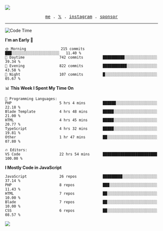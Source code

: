 <img style="bottom: 800px;" src="https://imgur.com/rilHVxA.png"/>
<p align="center">
  <samp>
    <a href="https://fayln.com">me</a> .
    <!-- <a href="https://fayln.com/projects">projects</a> . -->
    <a href="https://go.fayln.com/twitter">𝕏</a> .
    <a href="https://go.fayln.com/instagram">instagram</a> .
<!--     <a href="https://go.fayln.com/polywork">polywork</a> . -->
    <a href="https://github.com/sponsors/faridhnzz">sponsor</a>
  </samp>
</p>

---
<!--START_SECTION:waka-->
![Code Time](http://img.shields.io/badge/Code%20Time-3%2C362%20hrs%2026%20mins-blue)

**I'm an Early 🐤** 

```text
🌞 Morning                215 commits         ███░░░░░░░░░░░░░░░░░░░░░░   11.40 % 
🌆 Daytime                742 commits         ██████████░░░░░░░░░░░░░░░   39.34 % 
🌃 Evening                822 commits         ███████████░░░░░░░░░░░░░░   43.58 % 
🌙 Night                  107 commits         █░░░░░░░░░░░░░░░░░░░░░░░░   05.67 % 
```


📊 **This Week I Spent My Time On** 

```text
💬 Programming Languages: 
PHP                      5 hrs 4 mins        ██████░░░░░░░░░░░░░░░░░░░   22.18 % 
Blade Template           4 hrs 48 mins       █████░░░░░░░░░░░░░░░░░░░░   21.00 % 
HTML                     4 hrs 45 mins       █████░░░░░░░░░░░░░░░░░░░░   20.77 % 
TypeScript               4 hrs 32 mins       █████░░░░░░░░░░░░░░░░░░░░   19.81 % 
Other                    1 hr 47 mins        ██░░░░░░░░░░░░░░░░░░░░░░░   07.80 % 

🔥 Editors: 
VS Code                  22 hrs 54 mins      █████████████████████████   100.00 % 
```

**I Mostly Code in JavaScript** 

```text
JavaScript               26 repos            █████████░░░░░░░░░░░░░░░░   37.14 % 
PHP                      8 repos             ███░░░░░░░░░░░░░░░░░░░░░░   11.43 % 
HTML                     7 repos             ██░░░░░░░░░░░░░░░░░░░░░░░   10.00 % 
Blade                    7 repos             ██░░░░░░░░░░░░░░░░░░░░░░░   10.00 % 
CSS                      6 repos             ██░░░░░░░░░░░░░░░░░░░░░░░   08.57 % 
```




<!--END_SECTION:waka-->

![](https://hit.yhype.me/github/profile?user_id=29797712)
